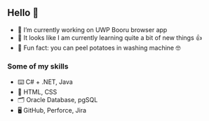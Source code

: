 ## Hello 👋

- 🔭 I’m currently working on UWP Booru browser app
- 🌱 It looks like I am currently learning quite a bit of new things 👍
- 🥔 Fun fact: you can peel potatoes in washing machine 🤓

### Some of my skills
* ⌨️ C# + .NET, Java
* 📃 HTML, CSS
* 🗂️ Oracle Database, pgSQL
* 🖥️ GitHub, Perforce, Jira
